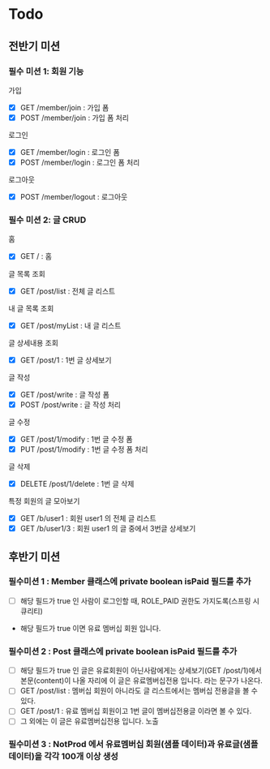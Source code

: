 # Todo

## 전반기 미션  
  
### 필수 미션 1: 회원 기능  
가입  
- [x] GET /member/join : 가입 폼  
- [x] POST /member/join : 가입 폼 처리  
  
로그인  
- [x] GET /member/login : 로그인 폼  
- [x] POST /member/login : 로그인 폼 처리  
  
로그아웃  
- [x] POST /member/logout : 로그아웃  
  
### 필수 미션 2: 글 CRUD  
홈  
- [x] GET / : 홈  
  
글 목록 조회  
- [x] GET /post/list : 전체 글 리스트  
  
내 글 목록 조회  
- [x] GET /post/myList : 내 글 리스트  
  
글 상세내용 조회  
- [x] GET /post/1 : 1번 글 상세보기  
  
글 작성  
- [x] GET /post/write : 글 작성 폼  
- [x] POST /post/write : 글 작성 처리  
  
글 수정  
- [x] GET /post/1/modify : 1번 글 수정 폼  
- [x] PUT /post/1/modify : 1번 글 수정 폼 처리  
  
글 삭제  
- [x] DELETE /post/1/delete : 1번 글 삭제  
  
특정 회원의 글 모아보기  
- [x] GET /b/user1 : 회원 user1 의 전체 글 리스트  
- [x] GET /b/user1/3 : 회원 user1 의 글 중에서 3번글 상세보기  
  
## 후반기 미션  
  
### 필수미션 1 : Member 클래스에 private boolean isPaid 필드를 추가  
- [ ] 해당 필드가 true 인 사람이 로그인할 때, ROLE_PAID 권한도 가지도록(스프링 시큐리티)  
- 해당 필드가 true 이면 유료 멤버십 회원 입니다.  
  
### 필수미션 2 : Post 클래스에 private boolean isPaid 필드를 추가  
- [ ] 해당 필드가 true 인 글은 유료회원이 아닌사람에게는 상세보기(GET /post/1)에서 본문(content)이 나올 자리에 이 글은 유료멤버십전용 입니다. 라는 문구가 나온다.  
- [ ] GET /post/list : 멤버십 회원이 아니라도 글 리스트에서는 멤버십 전용글을 볼 수 있다.  
- [ ] GET /post/1 : 유료 멤버십 회원이고 1번 글이 멤버십전용글 이라면 볼 수 있다.  
- [ ] 그 외에는 이 글은 유료멤버십전용 입니다. 노출  
  
### 필수미션 3 : NotProd 에서 유료멤버십 회원(샘플 데이터)과 유료글(샘플 데이터)을 각각 100개 이상 생성  